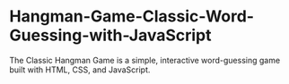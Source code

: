# Hangman-Game-Classic-Word-Guessing-with-JavaScript
The Classic Hangman Game is a simple, interactive word-guessing game built with HTML, CSS, and JavaScript.
